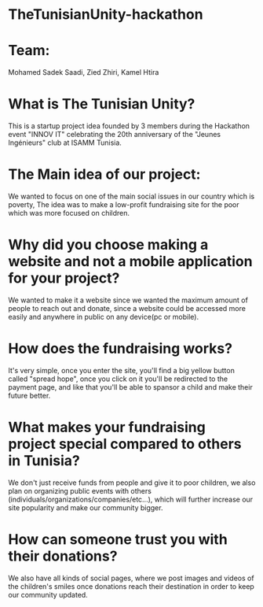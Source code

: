 # TheTunisianUnity-hackathon


# Team:
Mohamed Sadek Saadi,
Zied Zhiri,
Kamel Htira

# What is The Tunisian Unity?
This is a startup project idea founded by 3 members during the Hackathon event "INNOV IT" celebrating the 20th anniversary of the "Jeunes Ingénieurs" club at ISAMM Tunisia.


# The Main idea of our project:
We wanted to focus on one of the main social issues in our country which is poverty, 
The idea was to make a low-profit fundraising site for the poor which was more focused on children.


# Why did you choose making a website and not a mobile application for your project?
We wanted to make it a website since we wanted the maximum amount of people to reach out and donate,
since a website could be accessed more easily and anywhere in public on any device(pc or mobile).


# How does the fundraising works?
It's very simple, once you enter the site, you'll find a big yellow button called "spread hope",
once you click on it you'll be redirected to the payment page,
and like that you'll be able to spansor a child and make their future better.

# What makes your fundraising project special compared to others in Tunisia?
We don't just receive funds from people and give it to poor children, 
we also plan on organizing public events with others (individuals/organizations/companies/etc...),
which will further increase our site popularity and make our community bigger.

# How can someone trust you with their donations?
We also have all kinds of social pages,
where we post images and videos of the children's smiles once donations reach their destination
in order to keep our community updated. 



